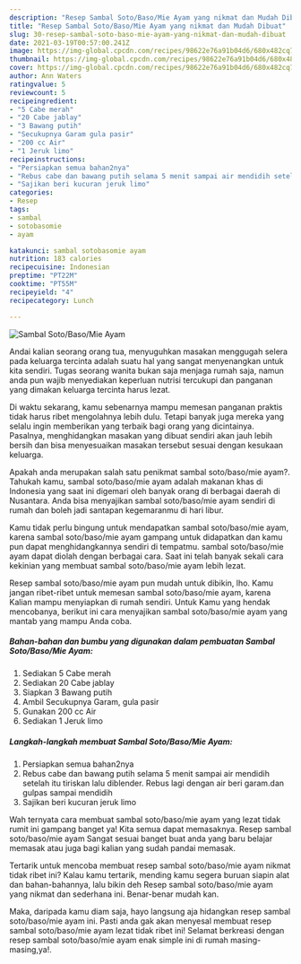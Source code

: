 ```yaml
---
description: "Resep Sambal Soto/Baso/Mie Ayam yang nikmat dan Mudah Dibuat"
title: "Resep Sambal Soto/Baso/Mie Ayam yang nikmat dan Mudah Dibuat"
slug: 30-resep-sambal-soto-baso-mie-ayam-yang-nikmat-dan-mudah-dibuat
date: 2021-03-19T00:57:00.241Z
image: https://img-global.cpcdn.com/recipes/98622e76a91b04d6/680x482cq70/sambal-sotobasomie-ayam-foto-resep-utama.jpg
thumbnail: https://img-global.cpcdn.com/recipes/98622e76a91b04d6/680x482cq70/sambal-sotobasomie-ayam-foto-resep-utama.jpg
cover: https://img-global.cpcdn.com/recipes/98622e76a91b04d6/680x482cq70/sambal-sotobasomie-ayam-foto-resep-utama.jpg
author: Ann Waters
ratingvalue: 5
reviewcount: 5
recipeingredient:
- "5 Cabe merah"
- "20 Cabe jablay"
- "3 Bawang putih"
- "Secukupnya Garam gula pasir"
- "200 cc Air"
- "1 Jeruk limo"
recipeinstructions:
- "Persiapkan semua bahan2nya"
- "Rebus cabe dan bawang putih selama 5 menit sampai air mendidih setelah itu tiriskan lalu diblender. Rebus lagi dengan air beri garam.dan gulpas sampai mendidih"
- "Sajikan beri kucuran jeruk limo"
categories:
- Resep
tags:
- sambal
- sotobasomie
- ayam

katakunci: sambal sotobasomie ayam 
nutrition: 183 calories
recipecuisine: Indonesian
preptime: "PT22M"
cooktime: "PT55M"
recipeyield: "4"
recipecategory: Lunch

---
```



![Sambal Soto/Baso/Mie Ayam](https://img-global.cpcdn.com/recipes/98622e76a91b04d6/680x482cq70/sambal-sotobasomie-ayam-foto-resep-utama.jpg)

Andai kalian seorang orang tua, menyuguhkan masakan menggugah selera pada keluarga tercinta adalah suatu hal yang sangat menyenangkan untuk kita sendiri. Tugas seorang  wanita bukan saja menjaga rumah saja, namun anda pun wajib menyediakan keperluan nutrisi tercukupi dan panganan yang dimakan keluarga tercinta harus lezat.

Di waktu  sekarang, kamu sebenarnya mampu memesan panganan praktis tidak harus ribet mengolahnya lebih dulu. Tetapi banyak juga mereka yang selalu ingin memberikan yang terbaik bagi orang yang dicintainya. Pasalnya, menghidangkan masakan yang dibuat sendiri akan jauh lebih bersih dan bisa menyesuaikan masakan tersebut sesuai dengan kesukaan keluarga. 



Apakah anda merupakan salah satu penikmat sambal soto/baso/mie ayam?. Tahukah kamu, sambal soto/baso/mie ayam adalah makanan khas di Indonesia yang saat ini digemari oleh banyak orang di berbagai daerah di Nusantara. Anda bisa menyajikan sambal soto/baso/mie ayam sendiri di rumah dan boleh jadi santapan kegemaranmu di hari libur.

Kamu tidak perlu bingung untuk mendapatkan sambal soto/baso/mie ayam, karena sambal soto/baso/mie ayam gampang untuk didapatkan dan kamu pun dapat menghidangkannya sendiri di tempatmu. sambal soto/baso/mie ayam dapat diolah dengan berbagai cara. Saat ini telah banyak sekali cara kekinian yang membuat sambal soto/baso/mie ayam lebih lezat.

Resep sambal soto/baso/mie ayam pun mudah untuk dibikin, lho. Kamu jangan ribet-ribet untuk memesan sambal soto/baso/mie ayam, karena Kalian mampu menyiapkan di rumah sendiri. Untuk Kamu yang hendak mencobanya, berikut ini cara menyajikan sambal soto/baso/mie ayam yang mantab yang mampu Anda coba.

<!--inarticleads1-->

##### Bahan-bahan dan bumbu yang digunakan dalam pembuatan Sambal Soto/Baso/Mie Ayam:

1. Sediakan 5 Cabe merah
1. Sediakan 20 Cabe jablay
1. Siapkan 3 Bawang putih
1. Ambil Secukupnya Garam, gula pasir
1. Gunakan 200 cc Air
1. Sediakan 1 Jeruk limo




<!--inarticleads2-->

##### Langkah-langkah membuat Sambal Soto/Baso/Mie Ayam:

1. Persiapkan semua bahan2nya
1. Rebus cabe dan bawang putih selama 5 menit sampai air mendidih setelah itu tiriskan lalu diblender. Rebus lagi dengan air beri garam.dan gulpas sampai mendidih
1. Sajikan beri kucuran jeruk limo




Wah ternyata cara membuat sambal soto/baso/mie ayam yang lezat tidak rumit ini gampang banget ya! Kita semua dapat memasaknya. Resep sambal soto/baso/mie ayam Sangat sesuai banget buat anda yang baru belajar memasak atau juga bagi kalian yang sudah pandai memasak.

Tertarik untuk mencoba membuat resep sambal soto/baso/mie ayam nikmat tidak ribet ini? Kalau kamu tertarik, mending kamu segera buruan siapin alat dan bahan-bahannya, lalu bikin deh Resep sambal soto/baso/mie ayam yang nikmat dan sederhana ini. Benar-benar mudah kan. 

Maka, daripada kamu diam saja, hayo langsung aja hidangkan resep sambal soto/baso/mie ayam ini. Pasti anda gak akan menyesal membuat resep sambal soto/baso/mie ayam lezat tidak ribet ini! Selamat berkreasi dengan resep sambal soto/baso/mie ayam enak simple ini di rumah masing-masing,ya!.

